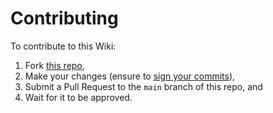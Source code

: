 # Contributing
To contribute to this Wiki:
1. Fork [this repo](https://github.com/Charlie-Redpath/Cyber-Wiki),
2. Make your changes (ensure to [sign your commits](https://docs.github.com/en/authentication/managing-commit-signature-verification/signing-commits)),
3. Submit a Pull Request to the `main` branch of this repo, and
4. Wait for it to be approved.
